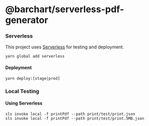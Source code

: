 # @barchart/serverless-pdf-generator

### Serverless

This project uses [Serverless](https://serverless.com/) for testing and deployment.

```shell
yarn global add serverless
```

#### Deployment

```shell
yarn deploy:[stage|prod]
```

### Local Testing

#### Using Serverless

```shell
sls invoke local -f printPdf --path print/test/print.json
sls invoke local -f printPdf --path print/test/print.5MB.json
```

